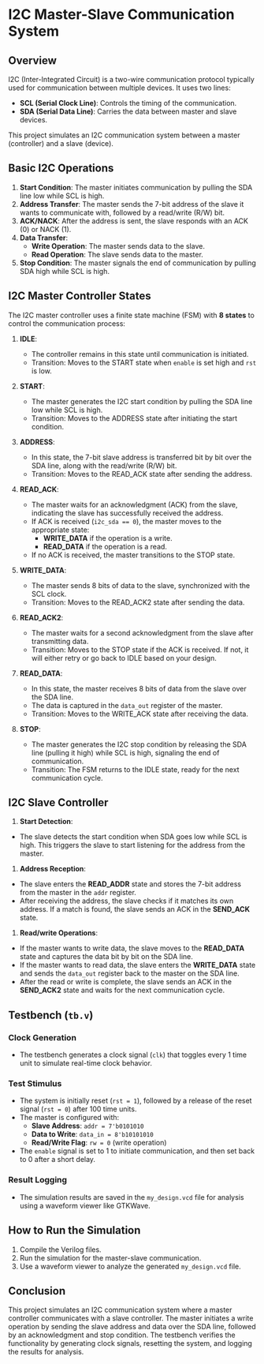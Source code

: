 # I2C Master-Slave Communication System

## Overview
I2C (Inter-Integrated Circuit) is a two-wire communication protocol typically used for communication between multiple devices. It uses two lines:
- **SCL (Serial Clock Line)**: Controls the timing of the communication.
- **SDA (Serial Data Line)**: Carries the data between master and slave devices.

This project simulates an I2C communication system between a master (controller) and a slave (device).

## Basic I2C Operations
1. **Start Condition**: The master initiates communication by pulling the SDA line low while SCL is high.
2. **Address Transfer**: The master sends the 7-bit address of the slave it wants to communicate with, followed by a read/write (R/W) bit.
3. **ACK/NACK**: After the address is sent, the slave responds with an ACK (0) or NACK (1).
4. **Data Transfer**:
   - **Write Operation**: The master sends data to the slave.
   - **Read Operation**: The slave sends data to the master.
5. **Stop Condition**: The master signals the end of communication by pulling SDA high while SCL is high.


## I2C Master Controller States

The I2C master controller uses a finite state machine (FSM) with **8 states** to control the communication process:

1. **IDLE**:  
   - The controller remains in this state until communication is initiated. 
   - Transition: Moves to the START state when `enable` is set high and `rst` is low.
  
2. **START**:  
   - The master generates the I2C start condition by pulling the SDA line low while SCL is high. 
   - Transition: Moves to the ADDRESS state after initiating the start condition.

3. **ADDRESS**:  
   - In this state, the 7-bit slave address is transferred bit by bit over the SDA line, along with the read/write (R/W) bit.
   - Transition: Moves to the READ_ACK state after sending the address.

4. **READ_ACK**:  
   - The master waits for an acknowledgment (ACK) from the slave, indicating the slave has successfully received the address.
   - If ACK is received (`i2c_sda == 0`), the master moves to the appropriate state:
     - **WRITE_DATA** if the operation is a write.
     - **READ_DATA** if the operation is a read.
   - If no ACK is received, the master transitions to the STOP state.

5. **WRITE_DATA**:  
   - The master sends 8 bits of data to the slave, synchronized with the SCL clock.
   - Transition: Moves to the READ_ACK2 state after sending the data.

6. **READ_ACK2**:  
   - The master waits for a second acknowledgment from the slave after transmitting data.
   - Transition: Moves to the STOP state if the ACK is received. If not, it will either retry or go back to IDLE based on your design.

7. **READ_DATA**:  
   - In this state, the master receives 8 bits of data from the slave over the SDA line.
   - The data is captured in the `data_out` register of the master.
   - Transition: Moves to the WRITE_ACK state after receiving the data.

8. **STOP**:  
   - The master generates the I2C stop condition by releasing the SDA line (pulling it high) while SCL is high, signaling the end of communication.
   - Transition: The FSM returns to the IDLE state, ready for the next communication cycle.


## I2C Slave Controller

1. **Start Detection**: 
- The slave detects the start condition when SDA goes low while SCL is high. This triggers the slave to start listening for the address from the master.

1. **Address Reception**: 
- The slave enters the **READ_ADDR** state and stores the 7-bit address from the master in the `addr` register.
- After receiving the address, the slave checks if it matches its own address. If a match is found, the slave sends an ACK in the **SEND_ACK** state.

1. **Read/write Operations**: 
- If the master wants to write data, the slave moves to the **READ_DATA** state and captures the data bit by bit on the SDA line.
- If the master wants to read data, the slave enters the **WRITE_DATA** state and sends the `data_out` register back to the master on the SDA line.
- After the read or write is complete, the slave sends an ACK in the **SEND_ACK2** state and waits for the next communication cycle.

## Testbench (`tb.v`)

### Clock Generation
- The testbench generates a clock signal (`clk`) that toggles every 1 time unit to simulate real-time clock behavior.

### Test Stimulus
- The system is initially reset (`rst = 1`), followed by a release of the reset signal (`rst = 0`) after 100 time units.
- The master is configured with:
  - **Slave Address**: `addr = 7'b0101010`
  - **Data to Write**: `data_in = 8'b10101010`
  - **Read/Write Flag**: `rw = 0` (write operation)
- The `enable` signal is set to 1 to initiate communication, and then set back to 0 after a short delay.

### Result Logging
- The simulation results are saved in the `my_design.vcd` file for analysis using a waveform viewer like GTKWave.

## How to Run the Simulation
1. Compile the Verilog files.
2. Run the simulation for the master-slave communication.
3. Use a waveform viewer to analyze the generated `my_design.vcd` file.

## Conclusion
This project simulates an I2C communication system where a master controller communicates with a slave controller. The master initiates a write operation by sending the slave address and data over the SDA line, followed by an acknowledgment and stop condition. The testbench verifies the functionality by generating clock signals, resetting the system, and logging the results for analysis.
